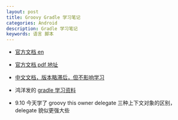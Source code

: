 ```yaml
---
layout: post
title: Groovy Gradle 学习笔记
categories: Android
description: Gradle 学习笔记
keywords: 语言 脚本
---
```



- [官方文档 en](https://docs.gradle.org/current/userguide/getting_started.html)
- [官方文档 pdf 地址](https://docs.gradle.org/current/userguide/userguide.pdf)
- [中文文档，版本略滞后，但不影响学习](https://dongchuan.gitbooks.io/gradle-user-guide-/)
- 鸿洋发的 [gradle 学习资料](https://mp.weixin.qq.com/s/TVuF8_304DZQ1wbe1vm1ag)


- 9.10 今天学了 groovy this owner delegate 三种上下文对象的区别，delegate 貌似更强大些
